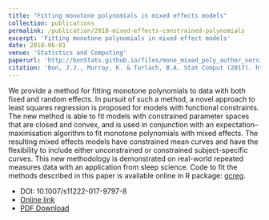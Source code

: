 ```yaml
---
title: "Fitting monotone polynomials in mixed effects models"
collection: publications
permalink: /publication/2018-mixed-effects-constrained-polynomials
excerpt: 'Fitting monotone polynomials in mixed effect models'
date: 2018-06-01
venue: 'Statistics and Computing'
paperurl: 'http://bonStats.github.io/files/mono_mixed_poly_author_version.pdf'
citation: 'Bon, J.J., Murray, K. & Turlach, B.A. Stat Comput (2017). https://doi.org/10.1007/s11222-017-9797-8'
---
```


We provide a method for fitting monotone polynomials to data with both fixed and
random effects. In pursuit of such a method, a novel approach to least squares regression is
proposed for models with functional constraints. The new method is able to fit models with
constrained parameter spaces that are closed and convex, and is used in conjunction with
an expectation–maximisation algorithm to fit monotone polynomials with mixed effects. The
resulting mixed effects models have constrained mean curves and have the flexibility to
include either unconstrained or constrained subject-specific curves. This new methodology
is demonstrated on real-world repeated measures data with an application from sleep
science. Code to fit the methods described in this paper is available online in R package: [gcreg](https://github.com/bonStats/gcreg).

* DOI: 10.1007/s11222-017-9797-8
* [Online link](https://doi.org/10.1007/s11222-017-9797-8)
* [PDF Download](http://bonStats.github.io/files/mono_mixed_poly_author_version.pdf)
